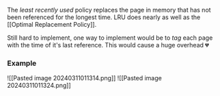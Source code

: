 The *least recently used* policy replaces the page in memory that has not been referenced for the longest time. LRU does nearly as well as the [[Optimal Replacement Policy]]. 

Still hard to implement, one way to implement would be to *tag* each page with the time of it's last reference. This would cause a huge overhead 💔

### Example 
![[Pasted image 20240311011314.png]]
![[Pasted image 20240311011324.png]]
